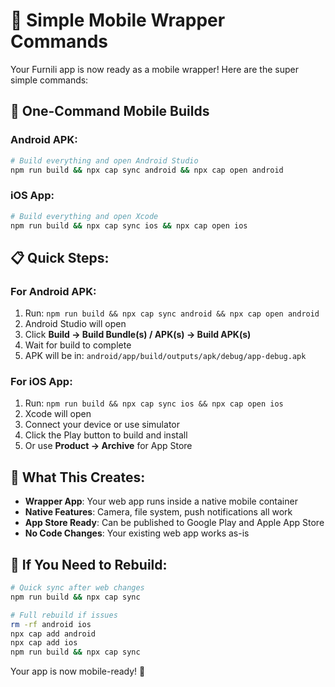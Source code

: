 # 📱 Simple Mobile Wrapper Commands

Your Furnili app is now ready as a mobile wrapper! Here are the super simple commands:

## 🔨 One-Command Mobile Builds

### Android APK:
```bash
# Build everything and open Android Studio
npm run build && npx cap sync android && npx cap open android
```

### iOS App:
```bash
# Build everything and open Xcode
npm run build && npx cap sync ios && npx cap open ios
```

## 📋 Quick Steps:

### For Android APK:
1. Run: `npm run build && npx cap sync android && npx cap open android`
2. Android Studio will open
3. Click **Build → Build Bundle(s) / APK(s) → Build APK(s)**
4. Wait for build to complete
5. APK will be in: `android/app/build/outputs/apk/debug/app-debug.apk`

### For iOS App:
1. Run: `npm run build && npx cap sync ios && npx cap open ios` 
2. Xcode will open
3. Connect your device or use simulator
4. Click the Play button to build and install
5. Or use **Product → Archive** for App Store

## 🎯 What This Creates:
- **Wrapper App**: Your web app runs inside a native mobile container
- **Native Features**: Camera, file system, push notifications all work
- **App Store Ready**: Can be published to Google Play and Apple App Store
- **No Code Changes**: Your existing web app works as-is

## 🔧 If You Need to Rebuild:
```bash
# Quick sync after web changes
npm run build && npx cap sync

# Full rebuild if issues
rm -rf android ios
npx cap add android
npx cap add ios
npm run build && npx cap sync
```

Your app is now mobile-ready! 🚀